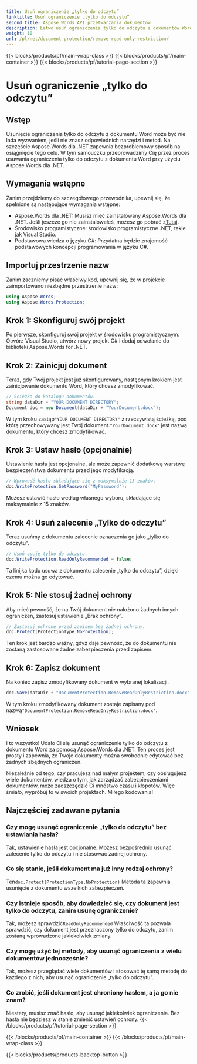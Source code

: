 ```yaml
---
title: Usuń ograniczenie „tylko do odczytu”
linktitle: Usuń ograniczenie „tylko do odczytu”
second_title: Aspose.Words API przetwarzania dokumentów
description: Łatwo usuń ograniczenia tylko do odczytu z dokumentów Word za pomocą Aspose.Words dla .NET dzięki naszemu szczegółowemu przewodnikowi krok po kroku. Idealne dla programistów.
weight: 10
url: /pl/net/document-protection/remove-read-only-restriction/
---
```


{{< blocks/products/pf/main-wrap-class >}}
{{< blocks/products/pf/main-container >}}
{{< blocks/products/pf/tutorial-page-section >}}

# Usuń ograniczenie „tylko do odczytu”

## Wstęp

Usunięcie ograniczenia tylko do odczytu z dokumentu Word może być nie lada wyzwaniem, jeśli nie znasz odpowiednich narzędzi i metod. Na szczęście Aspose.Words dla .NET zapewnia bezproblemowy sposób na osiągnięcie tego celu. W tym samouczku przeprowadzimy Cię przez proces usuwania ograniczenia tylko do odczytu z dokumentu Word przy użyciu Aspose.Words dla .NET.

## Wymagania wstępne

Zanim przejdziemy do szczegółowego przewodnika, upewnij się, że spełnione są następujące wymagania wstępne:

-  Aspose.Words dla .NET: Musisz mieć zainstalowany Aspose.Words dla .NET. Jeśli jeszcze go nie zainstalowałeś, możesz go pobrać z[Tutaj](https://releases.aspose.com/words/net/).
- Środowisko programistyczne: środowisko programistyczne .NET, takie jak Visual Studio.
- Podstawowa wiedza o języku C#: Przydatna będzie znajomość podstawowych koncepcji programowania w języku C#.

## Importuj przestrzenie nazw

Zanim zaczniemy pisać właściwy kod, upewnij się, że w projekcie zaimportowano niezbędne przestrzenie nazw:

```csharp
using Aspose.Words;
using Aspose.Words.Protection;
```

## Krok 1: Skonfiguruj swój projekt

Po pierwsze, skonfiguruj swój projekt w środowisku programistycznym. Otwórz Visual Studio, utwórz nowy projekt C# i dodaj odwołanie do biblioteki Aspose.Words for .NET.

## Krok 2: Zainicjuj dokument

Teraz, gdy Twój projekt jest już skonfigurowany, następnym krokiem jest zainicjowanie dokumentu Word, który chcesz zmodyfikować.

```csharp
// Ścieżka do katalogu dokumentów.
string dataDir = "YOUR DOCUMENT DIRECTORY";
Document doc = new Document(dataDir + "YourDocument.docx");
```

 W tym kroku zastąp`"YOUR DOCUMENT DIRECTORY"` z rzeczywistą ścieżką, pod którą przechowywany jest Twój dokument.`"YourDocument.docx"` jest nazwą dokumentu, który chcesz zmodyfikować.

## Krok 3: Ustaw hasło (opcjonalnie)

Ustawienie hasła jest opcjonalne, ale może zapewnić dodatkową warstwę bezpieczeństwa dokumentu przed jego modyfikacją.

```csharp
// Wprowadź hasło składające się z maksymalnie 15 znaków.
doc.WriteProtection.SetPassword("MyPassword");
```

Możesz ustawić hasło według własnego wyboru, składające się maksymalnie z 15 znaków.

## Krok 4: Usuń zalecenie „Tylko do odczytu”

Teraz usuńmy z dokumentu zalecenie oznaczenia go jako „tylko do odczytu”.

```csharp
// Usuń opcję tylko do odczytu.
doc.WriteProtection.ReadOnlyRecommended = false;
```

Ta linijka kodu usuwa z dokumentu zalecenie „tylko do odczytu”, dzięki czemu można go edytować.

## Krok 5: Nie stosuj żadnej ochrony

Aby mieć pewność, że na Twój dokument nie nałożono żadnych innych ograniczeń, zastosuj ustawienie „Brak ochrony”.

```csharp
// Zastosuj ochronę przed zapisem bez żadnej ochrony.
doc.Protect(ProtectionType.NoProtection);
```

Ten krok jest bardzo ważny, gdyż daje pewność, że do dokumentu nie zostaną zastosowane żadne zabezpieczenia przed zapisem.

## Krok 6: Zapisz dokument

Na koniec zapisz zmodyfikowany dokument w wybranej lokalizacji.

```csharp
doc.Save(dataDir + "DocumentProtection.RemoveReadOnlyRestriction.docx");
```

 W tym kroku zmodyfikowany dokument zostaje zapisany pod nazwą`"DocumentProtection.RemoveReadOnlyRestriction.docx"`.

## Wniosek

I to wszystko! Udało Ci się usunąć ograniczenie tylko do odczytu z dokumentu Word za pomocą Aspose.Words dla .NET. Ten proces jest prosty i zapewnia, że Twoje dokumenty można swobodnie edytować bez żadnych zbędnych ograniczeń. 

Niezależnie od tego, czy pracujesz nad małym projektem, czy obsługujesz wiele dokumentów, wiedza o tym, jak zarządzać zabezpieczeniami dokumentów, może zaoszczędzić Ci mnóstwo czasu i kłopotów. Więc śmiało, wypróbuj to w swoich projektach. Miłego kodowania!

## Najczęściej zadawane pytania

### Czy mogę usunąć ograniczenie „tylko do odczytu” bez ustawiania hasła?

Tak, ustawienie hasła jest opcjonalne. Możesz bezpośrednio usunąć zalecenie tylko do odczytu i nie stosować żadnej ochrony.

### Co się stanie, jeśli dokument ma już inny rodzaj ochrony?

 Ten`doc.Protect(ProtectionType.NoProtection)` Metoda ta zapewnia usunięcie z dokumentu wszelkich zabezpieczeń.

### Czy istnieje sposób, aby dowiedzieć się, czy dokument jest tylko do odczytu, zanim usunę ograniczenie?

 Tak, możesz sprawdzić`ReadOnlyRecommended` Właściwość ta pozwala sprawdzić, czy dokument jest przeznaczony tylko do odczytu, zanim zostaną wprowadzone jakiekolwiek zmiany.

### Czy mogę użyć tej metody, aby usunąć ograniczenia z wielu dokumentów jednocześnie?

Tak, możesz przeglądać wiele dokumentów i stosować tę samą metodę do każdego z nich, aby usunąć ograniczenie „tylko do odczytu”.

### Co zrobić, jeśli dokument jest chroniony hasłem, a ja go nie znam?

Niestety, musisz znać hasło, aby usunąć jakiekolwiek ograniczenia. Bez hasła nie będziesz w stanie zmienić ustawień ochrony.
{{< /blocks/products/pf/tutorial-page-section >}}

{{< /blocks/products/pf/main-container >}}
{{< /blocks/products/pf/main-wrap-class >}}

{{< blocks/products/products-backtop-button >}}
